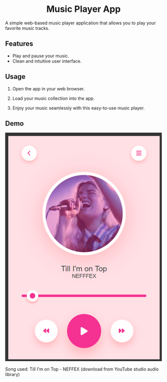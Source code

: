 # <h1 align='center'>Music Player App</h1>

A simple web-based music player application that allows you to play your favorite music tracks.

## Features

- Play and pause your music.
- Clean and intuitive user interface.

## Usage

1. Open the app in your web browser.

2. Load your music collection into the app.

3. Enjoy your music seamlessly with this easy-to-use music player.

## Demo

<p align="center">
  <img src="images/demo.png" alt="Music Player App Screenshot">
</p>

Song used: Till I'm on Top - NEFFEX (download from YouTube studio audio library)
